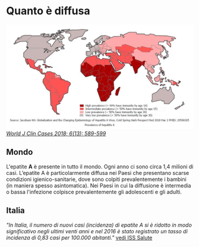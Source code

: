 # Quanto è diffusa

![JOURNAL (WJCC-6-589)](../assets/images/WJCC-6-589-g001.jpg)
[_World J Clin Cases 2018; 6(13): 589-599_](https://dx.doi.org/10.12998/wjcc.v6.i13.589)

## Mondo

L'epatite **A** è presente in tutto il mondo. Ogni anno ci sono circa 1,4 milioni di casi. L’epatite A è particolarmente diffusa nei Paesi che presentano scarse condizioni igienico-sanitarie, dove sono colpiti prevalentemente i bambini (in maniera spesso asintomatica). Nei Paesi in cui la diffusione è intermedia o bassa l'infezione colpisce prevalentemente gli adolescenti e gli adulti.

## Italia

_"In Italia, il numero di nuovi casi (incidenza) di epatite A si è ridotto in modo significativo negli ultimi venti anni e nel 2016 è stato registrato un tasso di incidenza di 0,83 casi per 100.000 abitanti."_
[vedi ISS Salute](https://www.issalute.it/index.php/la-salute-dalla-a-alla-z-menu/e/epatite-a)
